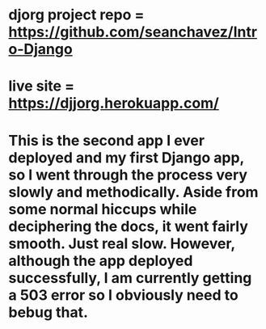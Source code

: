 # djorg project repo = https://github.com/seanchavez/Intro-Django

# live site = https://djjorg.herokuapp.com/

#    This is the second app I ever deployed and my first Django app, so I went through the process very slowly and methodically. Aside from some normal hiccups while deciphering the docs, it went fairly smooth. Just real slow. However, although the app deployed successfully, I am currently getting a 503 error so I obviously need to bebug that.